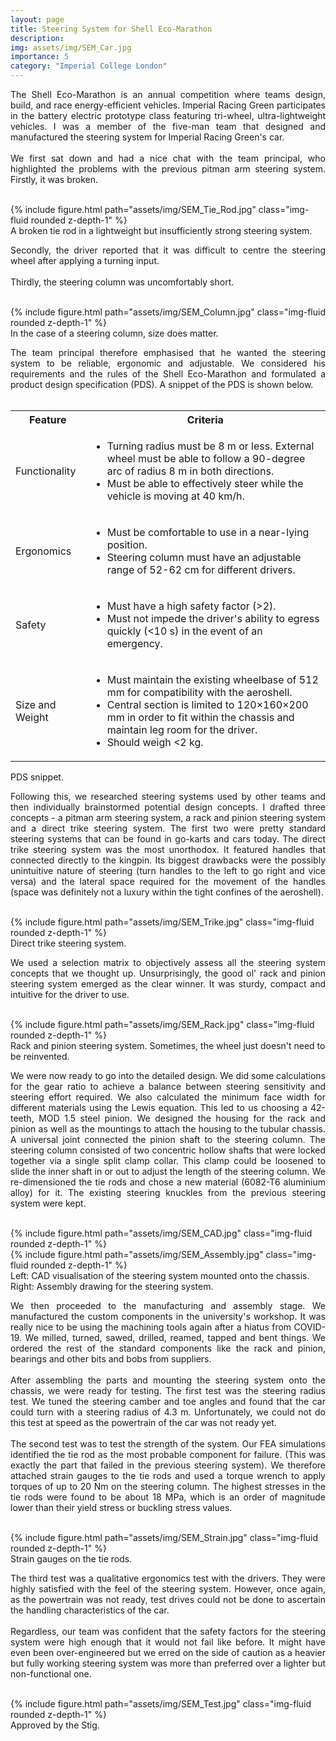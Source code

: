 ```yaml
---
layout: page
title: Steering System for Shell Eco-Marathon
description: 
img: assets/img/SEM_Car.jpg
importance: 5
category: "Imperial College London"
---
```

<p style="text-align: justify">
The Shell Eco-Marathon is an annual competition where teams design, build, and race energy-efficient vehicles. Imperial Racing Green participates in the battery electric prototype class featuring tri-wheel, ultra-lightweight vehicles. I was a member of the five-man team that designed and manufactured the steering system for Imperial Racing Green's car.
<br><br>
We first sat down and had a nice chat with the team principal, who highlighted the problems with the previous pitman arm steering system. Firstly, it was broken.
<br><br>
</p>

<div class="row justify-content-center">
    <div class="col-8">
        {% include figure.html path="assets/img/SEM_Tie_Rod.jpg" class="img-fluid rounded z-depth-1" %}
    </div>
</div>
<div class="caption">
    A broken tie rod in a lightweight but insufficiently strong steering system.
</div>

<p style="text-align: justify">
Secondly, the driver reported that it was difficult to centre the steering wheel after applying a turning input.
<br><br>
Thirdly, the steering column was uncomfortably short.
<br><br>
</p>

<div class="row justify-content-center">
    <div class="col-">
        {% include figure.html path="assets/img/SEM_Column.jpg" class="img-fluid rounded z-depth-1" %}
    </div>
</div>
<div class="caption">
    In the case of a steering column, size does matter.
</div>

<p style="text-align: justify">
The team principal therefore emphasised that he wanted the steering system to be reliable, ergonomic and adjustable. We considered his requirements and the rules of the Shell Eco-Marathon and formulated a product design specification (PDS). A snippet of the PDS is shown below.
<br><br>
</p>

<table>
    <tr>
        <th>Feature</th>
        <th>Criteria</th>
    </tr>
    <tr>
        <td>Functionality</td>
        <td>
            <ul>
                <li>Turning radius must be 8 m or less. External wheel must be able to follow a 90-degree arc of radius 8 m in both directions.</li>
                <li>Must be able to effectively steer while the vehicle is moving at 40 km/h.</li>
            </ul>
        </td>
    </tr>
    <tr>
        <td>Ergonomics</td>
        <td>
            <ul>
                <li>Must be comfortable to use in a near-lying position.</li>
                <li>Steering column must have an adjustable range of 52-62 cm for different drivers.</li>
            </ul>
        </td>
    </tr>
        <tr>
        <td>Safety</td>
        <td>
            <ul>
                <li>Must have a high safety factor (&gt;2).</li>
                <li>Must not impede the driver's ability to egress quickly (&lt;10 s) in the event of an emergency.</li>
            </ul>
        </td>
    </tr>
    <tr>
        <td>Size and Weight</td>
        <td>
            <ul>
                <li>Must maintain the existing wheelbase of 512 mm for compatibility with the aeroshell.</li>
                <li>Central section is limited to 120×160×200 mm in order to fit within the chassis and maintain leg room for the driver.</li>
                <li>Should weigh &lt;2 kg.</li>
            </ul>
        </td>
    </tr>
</table>
<div class="caption">
    PDS snippet.
</div>

<p style="text-align: justify">
Following this, we researched steering systems used by other teams and then individually brainstormed potential design concepts. I drafted three concepts - a pitman arm steering system, a rack and pinion steering system and a direct trike steering system. The first two were pretty standard steering systems that can be found in go-karts and cars today. The direct trike steering system was the most unorthodox. It featured handles that connected directly to the kingpin. Its biggest drawbacks were the possibly unintuitive nature of steering (turn handles to the left to go right and vice versa) and the lateral space required for the movement of the handles (space was definitely not a luxury within the tight confines of the aeroshell).
<br><br>
</p>

<div class="row justify-content-center">
    <div class="col-">
        {% include figure.html path="assets/img/SEM_Trike.jpg" class="img-fluid rounded z-depth-1" %}
    </div>
</div>
<div class="caption">
    Direct trike steering system.
</div>

<p style="text-align: justify">
We used a selection matrix to objectively assess all the steering system concepts that we thought up. Unsurprisingly, the good ol' rack and pinion steering system emerged as the clear winner. It was sturdy, compact and intuitive for the driver to use. 
<br><br>
</p>

<div class="row justify-content-center">
    <div class="col-">
        {% include figure.html path="assets/img/SEM_Rack.jpg" class="img-fluid rounded z-depth-1" %}
    </div>
</div>
<div class="caption">
    Rack and pinion steering system. Sometimes, the wheel just doesn't need to be reinvented.   
</div>

<p style="text-align: justify">
We were now ready to go into the detailed design. We did some calculations for the gear ratio to achieve a balance between steering sensitivity and steering effort required. We also calculated the minimum face width for different materials using the Lewis equation. This led to us choosing a 42-teeth, MOD 1.5 steel pinion. We designed the housing for the rack and pinion as well as the mountings to attach the housing to the tubular chassis. A universal joint connected the pinion shaft to the steering column. The steering column consisted of two concentric hollow shafts that were locked together via a single split clamp collar. This clamp could be loosened to slide the inner shaft in or out to adjust the length of the steering column. We re-dimensioned the tie rods and chose a new material (6082-T6 aluminium alloy) for it. The existing steering knuckles from the previous steering system were kept.
<br><br>
</p>

<div class="row justify-content-center">
    <div class="col-6">
        {% include figure.html path="assets/img/SEM_CAD.jpg" class="img-fluid rounded z-depth-1" %}
    </div>
    <div class="col-6">
        {% include figure.html path="assets/img/SEM_Assembly.jpg" class="img-fluid rounded z-depth-1" %}
    </div>
</div>
<div class="caption">
    Left: CAD visualisation of the steering system mounted onto the chassis. Right: Assembly drawing for the steering system.
</div>

<p style="text-align: justify">
We then proceeded to the manufacturing and assembly stage. We manufactured the custom components in the university's workshop. It was really nice to be using the machining tools again after a hiatus from COVID-19. We milled, turned, sawed, drilled, reamed, tapped and bent things. We ordered the rest of the standard components like the rack and pinion, bearings and other bits and bobs from suppliers.
<br><br>
After assembling the parts and mounting the steering system onto the chassis, we were ready for testing. The first test was the steering radius test. We tuned the steering camber and toe angles and found that the car could turn with a steering radius of 4.3 m. Unfortunately, we could not do this test at speed as the powertrain of the car was not ready yet.
<br><br>
The second test was to test the strength of the system. Our FEA simulations identified the tie rod as the most probable component for failure. (This was exactly the part that failed in the previous steering system). We therefore attached strain gauges to the tie rods and used a torque wrench to apply torques of up to 20 Nm on the steering column. The highest stresses in the tie rods were found to be about 18 MPa, which is an order of magnitude lower than their yield stress or buckling stress values.
<br><br>
</p>

<div class="row justify-content-center">
    <div class="col-">
        {% include figure.html path="assets/img/SEM_Strain.jpg" class="img-fluid rounded z-depth-1" %}
    </div>
</div>
<div class="caption">
    Strain gauges on the tie rods.
</div>

<p style="text-align: justify">
The third test was a qualitative ergonomics test with the drivers. They were highly satisfied with the feel of the steering system. However, once again, as the powertrain was not ready, test drives could not be done to ascertain the handling characteristics of the car.
<br><br>
Regardless, our team was confident that the safety factors for the steering system were high enough that it would not fail like before. It might have even been over-engineered but we erred on the side of caution as a heavier but fully working steering system was more than preferred over a lighter but non-functional one.
<br><br>
</p>

<div class="row justify-content-center">
    <div class="col-">
        {% include figure.html path="assets/img/SEM_Test.jpg" class="img-fluid rounded z-depth-1" %}
    </div>
</div>
<div class="caption">
    Approved by the Stig.
</div>